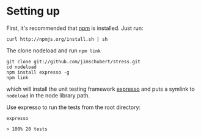 # Setting up

First, it's recommended that [npm](http://npmjs.org/) is installed. Just run:

    curl http://npmjs.org/install.sh | sh

The clone nodeload and run `npm link`

    git clone git://github.com/jimschubert/stress.git
    cd nodeload
    npm install expresso -g
    npm link

which will install the unit testing framework [expresso](http://visionmedia.github.com/expresso) and puts a symlink to `nodeload` in the node library path.

Use expresso to run the tests from the root directory:

    expresso
    
    > 100% 20 tests
